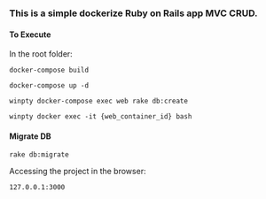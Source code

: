 ### This is a simple dockerize Ruby on Rails app MVC CRUD.  

#### To Execute 

In the root folder:

```
docker-compose build
```

```
docker-compose up -d
```

```
winpty docker-compose exec web rake db:create
```

```
winpty docker exec -it {web_container_id} bash
```

#### Migrate DB

```
rake db:migrate
```

Accessing the project in the browser:

```
127.0.0.1:3000
```
